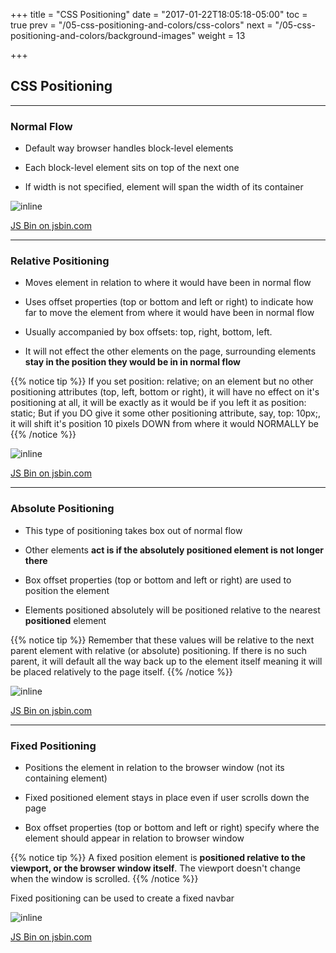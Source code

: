 +++
title = "CSS Positioning"
date = "2017-01-22T18:05:18-05:00"
toc = true
prev = "/05-css-positioning-and-colors/css-colors"
next = "/05-css-positioning-and-colors/background-images"
weight = 13

+++

## CSS Positioning

---

### Normal Flow

- Default way browser handles block-level elements

- Each block-level element sits on top of the next one

- If width is not specified, element will span the width of its container


![inline](/images/05/normal_flow.png)

<a class="jsbin-embed" href="https://jsbin.com/rakaya/embed?css,output">JS Bin on jsbin.com</a><script src="https://static.jsbin.com/js/embed.min.js?3.41.0"></script>

---

### Relative Positioning

- Moves element in relation to where it would have been in normal flow

- Uses offset properties (top or bottom and left or right) to indicate how far to move the element from where it would have been in normal flow

- Usually accompanied by box offsets: top, right, bottom, left.

- It will not effect the other elements on the page, surrounding elements **stay in the position they would be in in normal flow**

{{% notice tip %}}
  If you set position: relative; on an element but no other positioning attributes (top, left, bottom or right), it will have no effect on it's positioning at all, it will be exactly as it would be if you left it as position: static; But if you DO give it some other positioning attribute, say, top: 10px;, it will shift it's position 10 pixels DOWN from where it would NORMALLY be
{{% /notice %}}


![inline](/images/05/relative_positioning.png)

<a class="jsbin-embed" href="https://jsbin.com/tavotu/embed?css,output">JS Bin on jsbin.com</a><script src="https://static.jsbin.com/js/embed.min.js?3.41.0"></script>

---

### Absolute Positioning

- This type of positioning takes box out of normal flow

- Other elements **act is if the absolutely positioned element is not longer there**

- Box offset properties (top or bottom and left or right) are used to position the element

- Elements positioned absolutely will be positioned relative to the nearest **positioned** element

{{% notice tip %}}
  Remember that these values will be relative to the next parent element with relative (or absolute) positioning. If there is no such parent, it will default all the way back up to the <html> element itself meaning it will be placed relatively to the page itself.
{{% /notice %}}


![inline](/images/05/absolute_positioning.png)

<a class="jsbin-embed" href="https://jsbin.com/cesikiq/embed?css,output">JS Bin on jsbin.com</a><script src="https://static.jsbin.com/js/embed.min.js?3.41.0"></script>

---

### Fixed Positioning

- Positions the element in relation to the browser window (not its containing element)

- Fixed positioned element stays in place even if user scrolls down the page

- Box offset properties (top or bottom and left or right) specify where the element should appear in relation to browser window


{{% notice tip %}}
  A fixed position element is **positioned relative to the viewport, or the browser window itself**. The viewport doesn't change when the window is scrolled.
{{% /notice %}}


Fixed positioning can be used to create a fixed navbar

![inline](/images/05/fixed_positioning.png)

<a class="jsbin-embed" href="https://jsbin.com/liroqe/embed?css,output">JS Bin on jsbin.com</a><script src="https://static.jsbin.com/js/embed.min.js?3.41.0"></script>

